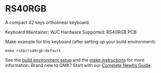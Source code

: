 RS40RGB
===

A compact 42 keys ortholinear keyboard.

Keyboard Maintainer: WJC 
Hardware Supported: RS40RGB PCB  

Make example for this keyboard (after setting up your build environment):

    make rskb/rs40rgb:default

See the [build environment setup](https://docs.qmk.fm/#/getting_started_build_tools) and the [make instructions](https://docs.qmk.fm/#/getting_started_make_guide) for more information. Brand new to QMK? Start with our [Complete Newbs Guide](https://docs.qmk.fm/#/newbs).
